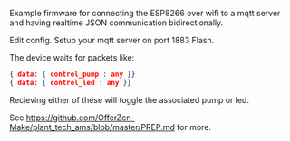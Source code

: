 Example firmware for connecting the ESP8266 over wifi to a mqtt server and having realtime JSON communication bidirectionally.

Edit config. 
Setup your mqtt server on port 1883
Flash.

The device waits for packets like:

```json
{ data: { control_pump : any }}
{ data: { control_led : any }}
```

Recieving either of these will toggle the associated pump or led.

See https://github.com/OfferZen-Make/plant_tech_ams/blob/master/PREP.md for more.